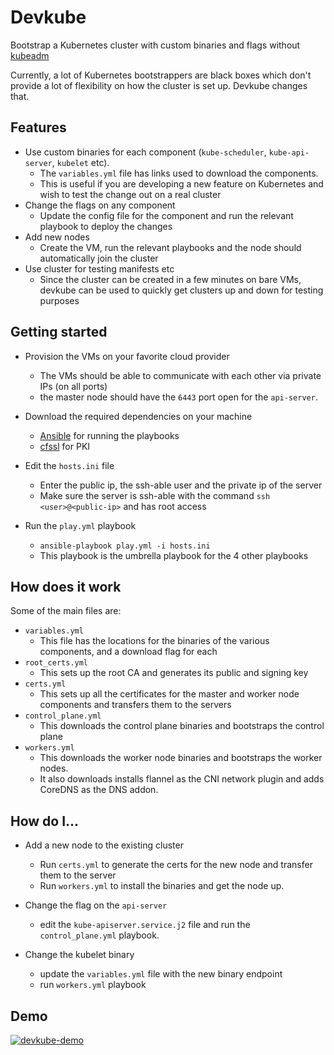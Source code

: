 # Devkube

Bootstrap a Kubernetes cluster with custom binaries and flags without [kubeadm](https://kubernetes.io/docs/reference/setup-tools/kubeadm/kubeadm/)

Currently, a lot of Kubernetes bootstrappers are black boxes which don't provide a lot of flexibility on how the cluster is set up. Devkube changes that. 


## Features

- Use custom binaries for each component (`kube-scheduler`, `kube-api-server`, `kubelet` etc). 
  - The `variables.yml` file has links used to download the components.
  - This is useful if you are developing a new feature on Kubernetes and wish to test the change out on a real cluster
- Change the flags on any component
  - Update the config file for the component and run the relevant playbook to deploy the changes
- Add new nodes
  - Create the VM, run the relevant playbooks and the node should automatically join the cluster
- Use cluster for testing manifests etc
  - Since the cluster can be created in a few minutes on bare VMs, devkube can be used to quickly get clusters up and down for testing purposes
  
## Getting started

- Provision the VMs on your favorite cloud provider
  - The VMs should be able to communicate with each other via private IPs (on all ports)
  - the master node should have the `6443` port open for the `api-server`.
  
- Download the required dependencies on your machine
  - [Ansible](https://docs.ansible.com/ansible/latest/installation_guide/intro_installation.html) for running the playbooks
  - [cfssl](https://github.com/cloudflare/cfssl) for PKI
  
- Edit the `hosts.ini` file
  - Enter the public ip, the ssh-able user and the private ip of the server
  - Make sure the server is ssh-able with the command `ssh <user>@<public-ip>` and has root access
  
- Run the `play.yml` playbook
  - `ansible-playbook play.yml -i hosts.ini`
  - This playbook is the umbrella playbook for the 4 other playbooks
  

## How does it work

Some of the main files are:

  - `variables.yml`
    - This file has the locations for the binaries of the various components, and a download flag for each
  - `root_certs.yml`
    - This sets up the root CA and generates its public and signing key
  - `certs.yml`
    - This sets up all the certificates for the master and worker node components and transfers them to the servers
  - `control_plane.yml`
    - This downloads the control plane binaries and bootstraps the control plane
  - `workers.yml`
    - This downloads the worker node binaries and bootstraps the worker nodes.
    - It also downloads installs flannel as the CNI network plugin and adds CoreDNS as the DNS addon.
    
    
## How do I...

- Add a new node to the existing cluster
  - Run `certs.yml` to generate the certs for the new node and transfer them to the server
  - Run `workers.yml` to install the binaries and get the node up. 
  
- Change the flag on the `api-server`
  - edit the `kube-apiserver.service.j2` file and run the `control_plane.yml` playbook.
  
- Change the kubelet binary
  - update the `variables.yml` file with the new binary endpoint
  - run `workers.yml` playbook

## Demo
[![devkube-demo](https://asciinema.org/a/221344.svg)](https://asciinema.org/a/221344?autoplay=1&speed=2)
